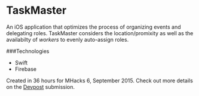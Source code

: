 # TaskMaster 

An iOS application that optimizes the process of organizing events and delegating roles. 
TaskMaster considers the location/promixity as well as the availabilty of _workers_ to evenly auto-assign roles. 

###Technologies
- Swift
- Firebase

Created in 36 hours for MHacks 6, September 2015. Check out more details on the [Devpost](http://devpost.com/software/taskmaster-h7x4a8) submission.
